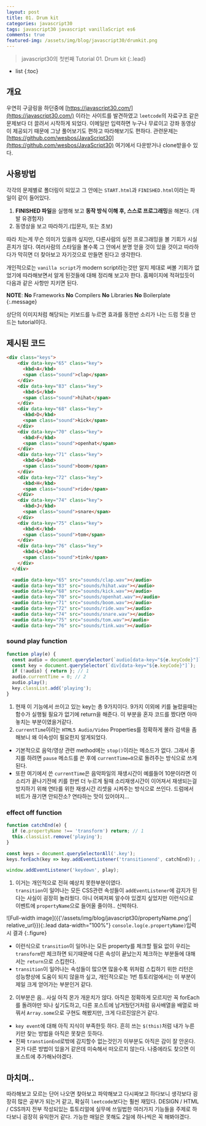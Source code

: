 ```yaml
---
layout: post
title: 01. Drum kit
categories: javascript30
tags: javascript30 javascript vanillaScript es6
comments: true
featured-img: /assets/img/blog/javascript30/drumkit.png
---
```


> javascript30의 첫번째 Tutorial 01. Drum kit
{:.lead}
* list
{:toc}

## 개요
우연히 구글링을 하던중에 [https://javascript30.com/](https://javascript30.com/) 이라는 사이트를 발견하였고 <code>leetcode</code>의 자료구조 같은 문제보다 더 끌려서 시작하게 되었다. 이메일만 입력하면 누구나 무료이고 강좌 동영상이 제공되기 때문에 그냥 풀어보기도 편하고 따라해보기도 편하다. 관련문제는 [https://github.com/wesbos/JavaScript30](https://github.com/wesbos/JavaScript30) 여기에서 다운받거나 clone받을수 있다.

## 사용방법
각각의 문제별로 폴더링이 되있고 그 안에는 <code>START.html</code>과 <code>FINISHED.html</code>이라는 파일이 같이 들어있다. 
1. **FINISHED 파일**을 실행해 보고 **동작 방식 이해 후, 스스로 프로그래밍**을 해본다. (개발 유경험자)
2. 동영상을 보고 따라하기.(입문자, 또는 초보)

따라 치는게 무슨 의미가 있을까 싶지만, 다른사람의 실전 프로그래밍을 볼 기회가 시실 흔치가 않다. 여러사람의 스타일을 볼수록 그 안에서 분명 얻을 것이 있을 것이고 따라하다가 막히면 더 찾아보고 자기것으로 만들면 된다고 생각한다.   

개인적으로는 <code>vanilla script</code>가 modern script라는것만 알지 제대로 써볼 기회가 없었기에 따라해보면서 알게 된것들에 대해 정리해 보고자 한다.
홈페이지에 적혀있듯이 다음과 같은 사항만 지키면 된다. 

**NOTE**: **No** Frameworks **No** Compilers **No** Libraries **No** Boilerplate
{:.message}

상단의 이미지처럼 해당되는 키보드를 누르면 효과를 동한반 소리가 나는 드럼 킷을 만드는 tutorial이다. 

## 제시된 코드
~~~html
<div class="keys">
    <div data-key="65" class="key">
      <kbd>A</kbd>
      <span class="sound">clap</span>
    </div>
    <div data-key="83" class="key">
      <kbd>S</kbd>
      <span class="sound">hihat</span>
    </div>
    <div data-key="68" class="key">
      <kbd>D</kbd>
      <span class="sound">kick</span>
    </div>
    <div data-key="70" class="key">
      <kbd>F</kbd>
      <span class="sound">openhat</span>
    </div>
    <div data-key="71" class="key">
      <kbd>G</kbd>
      <span class="sound">boom</span>
    </div>
    <div data-key="72" class="key">
      <kbd>H</kbd>
      <span class="sound">ride</span>
    </div>
    <div data-key="74" class="key">
      <kbd>J</kbd>
      <span class="sound">snare</span>
    </div>
    <div data-key="75" class="key">
      <kbd>K</kbd>
      <span class="sound">tom</span>
    </div>
    <div data-key="76" class="key">
      <kbd>L</kbd>
      <span class="sound">tink</span>
    </div>
  </div>

  <audio data-key="65" src="sounds/clap.wav"></audio>
  <audio data-key="83" src="sounds/hihat.wav"></audio>
  <audio data-key="68" src="sounds/kick.wav"></audio>
  <audio data-key="70" src="sounds/openhat.wav"></audio>
  <audio data-key="71" src="sounds/boom.wav"></audio>
  <audio data-key="72" src="sounds/ride.wav"></audio>
  <audio data-key="74" src="sounds/snare.wav"></audio>
  <audio data-key="75" src="sounds/tom.wav"></audio>
  <audio data-key="76" src="sounds/tink.wav"></audio>
~~~

### sound play function
~~~js
function play(e) {
  const audio = document.querySelector(`audio[data-key="${e.keyCode}"]`);
  const key = document.querySelector(`div[data-key="${e.keyCode}"]`);
  if (!audio) { return }; // 1
  audio.currentTime = 0; // 2
  audio.play();
  key.classList.add('playing');
}
~~~
1. 현재 이 기능에서 쓰이고 있는 key는 총 9가지이다. 9가지 이외에 키를 눌렀을때는 함수가 실행될 필요가 없기에 return을 해준다. 이 부분을 혼자 코드를 짰다면 아마 놓치는 부분이였을거같다.
2. <code>currentTime</code>이라는 <code>HTML5 Audio/Video</code> Properties를 정확하게 몰라 검색을 좀 해보니 왜 이속성이 필요한지 알게되었다.
- 기본적으로 음악/영상 관련 method에는 <code>stop()</code>이라는 메소드가 없다. 그래서 중지를 하려면 <code>pause</code> 메소드를 쓴 후에 <code>currentTime=0</code>으로 돌려주는 방식으로 쓰게된다.
- 또한 여기에서 쓴 <code>currentTime</code>은 음악파일의 재생시간이 예를들어 10분이라면 이 소리가 끝나기전에 키를 한번 더 누르게 될때 소리재생시간이 이어져서 재생되는걸 방지하기 위해 연타를 위한 재생시간 리셋을 시켜주는 방식으로 쓰인다. 드럼에서 비트가 끊기면 안되잔소? 연타하는 맛이 있어야지...

### effect off function
~~~js
function catchEnd(e) {
  if (e.propertyName !== 'transform') return; // 1
  this.classList.remove('playing');
}

const keys = document.querySelectorAll('.key');
keys.forEach(key => key.addEventListener('transitionend', catchEnd)); //2

window.addEventListener('keydown', play);
~~~
1. 이거는 개인적으로 전혀 예상치 못한부분이였다.    
<code>transition</code>이 일어나는 모든 CSS관련 속성들이 <code>addEventListener</code>에 감지가 된다는 사실이 굉장히 놀라웠다. 아니 어찌저찌 알수야 있겠지 싶었지만 이런식으로 이벤트에 <code>propertyName</code>으로 들어올 줄이야.. 신박하다.

![Full-width image]({{'/assets/img/blog/javascript30/propertyName.png'| relative_url}}){:.lead data-width="100%"}
<code>console.log(e.propertyName)</code>입력시 결과
{:.figure}
- 이런식으로 <code>transition</code>이 일어나는 모든 property를 체크할 필요 없이 우리는 <code>transform</code>만 체크하면 되기때문에 다른 속성이 끝났는지 체크하는 부분들에 대해서는 <code>return</code>으로 스킵한다.
- <code>transition</code>이 일어나는 속성들이 많으면 많을수록 위처럼 스킵하기 위한 리턴은 성능향상에 도움이 되지 않을까 싶고, 개인적으로는 1번 튜토리얼에서는 이 부분이 제일 크게 얻어가는 부분인거 같다. 

2. 이부분은 음.. 사실 아직 몬가 개운치가 않다. 아직은 정확하게 모르지만 꼭 forEach를 돌려야만 되나 싶기도하고, 다른 포스트에 남겨뒀던거처럼 유사배열을 배열로 바꿔서 <code>Array.some</code>으로 구현도 해봤지만, 크게 다르진않은거 같다.
- <code>key event</code>에 대해 아직 지식이 부족한듯 하다. 흔히 쓰는 <code>$(this)</code>처럼 내가 누른 키만 찾는 방법을 아직은 못찾은 듯하다.
- 진짜 <code>transtionEnd</code>로밖에 감지할수 없는것인가 이부분도 아직은 감이 잘 안온다. 몬가 다른 방법이 있을거 같은데 미숙해서 떠오르지 않는다. 나중에라도 찾으면 이 포스트에 추가해놔야겠다. 

## 마치며..
따라해보고 모르는 단어 나오면 찾아보고 파악해보고 다시짜보고 하다보니 생각보다 굉장히 많은 공부가 되는거 같고, 확실히 <code>leetcode</code>보다는 훨씬 재밌다. DESIGN / HTML / CSS까지 전부 작성되있는 튜토리얼에 실무에 쓰일법한 여러가지 기능들을 주제로 하다보니 굉장히 유익한거 같다. 가능한 매일은 못해도 2일에 하나씩은 꼭 해봐야겠다. 